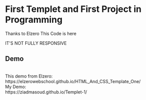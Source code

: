 <h1>First Templet and First Project in Programming </h1>
<p>Thanks to <a herf"https://elzero.org/">Elzero</a> This Code is here</p>
IT'S NOT FULLY RESPONSIVE 
<h2>Demo</h2>
<br>
This demo from Elzero:
<br>
https://elzerowebschool.github.io/HTML_And_CSS_Template_One/
<br>
My Demo:
<br>
https://ziadmasoud.github.io/Templet-1/
